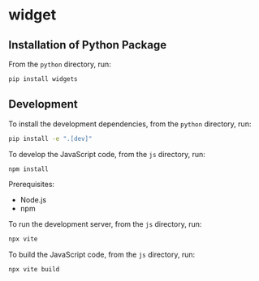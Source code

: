 # widget

## Installation of Python Package


From the `python` directory, run:
```sh
pip install widgets
```

## Development

To install the development dependencies, from the `python` directory, run:

```sh
pip install -e ".[dev]"
```

To develop the JavaScript code, from the `js` directory, run:

```sh
npm install
```

Prerequisites:

- Node.js
- npm

To run the development server, from the `js` directory, run:

```sh
npx vite
```

To build the JavaScript code, from the `js` directory, run:

```sh
npx vite build
```
